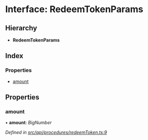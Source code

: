 # Interface: RedeemTokenParams

## Hierarchy

* **RedeemTokenParams**

## Index

### Properties

* [amount](redeemtokenparams.md#amount)

## Properties

###  amount

• **amount**: *BigNumber*

*Defined in [src/api/procedures/redeemToken.ts:9](https://github.com/PolymathNetwork/polymesh-sdk/blob/05b527a2/src/api/procedures/redeemToken.ts#L9)*
